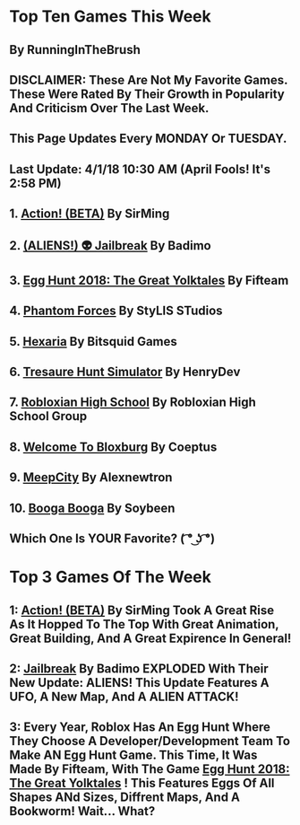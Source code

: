 # Top Ten Games This Week

## By RunningInTheBrush

## DISCLAIMER: These Are Not My Favorite Games. These Were Rated By Their Growth in Popularity And Criticism Over The Last Week.

## This Page Updates Every MONDAY Or TUESDAY.

## Last Update: 4/1/18 10:30 AM (April Fools! It's 2:58 PM)

## 1. [Action! (BETA)](https://www.roblox.com/games/1069607513/Action-BETA) By SirMing

## 2. [(ALIENS!) 👽 Jailbreak](https://www.roblox.com/games/606849621/ALIENS-Jailbreak) By Badimo

## 3. [Egg Hunt 2018: The Great Yolktales](https://www.roblox.com/games/1441335069/Egg-Hunt-2018-The-Great-Yolktales) By Fifteam

## 4. [Phantom Forces](https://www.roblox.com/games/292439477/Phantom-Forces) By StyLIS STudios

## 5. [Hexaria](https://www.roblox.com/games/913614076/Hexaria-V0-62) By Bitsquid Games

## 6. [Tresaure Hunt Simulator](https://www.roblox.com/games/1345139196/100M-Treasure-Hunt-Simulator) By HenryDev 

## 7. [Robloxian High School](https://www.roblox.com/games/447452406/ZIPLINE-Robloxian-Highschool) By Robloxian High School Group 

## 8. [Welcome To Bloxburg](https://www.roblox.com/games/185655149/Welcome-to-Bloxburg-BETA) By Coeptus

## 9. [MeepCity](https://www.roblox.com/games/370731277/MeepCity) By Alexnewtron 

## 10. [Booga Booga](https://www.roblox.com/games/1262182609/STORMS-Booga-Booga) By Soybeen 

## Which One Is YOUR Favorite? ( ͡° ͜ʖ ͡°)

# Top 3 Games Of The Week

## 1: [Action! (BETA)](https://www.roblox.com/games/1069607513/Action-BETA) By SirMing Took A Great Rise As It Hopped To The Top With Great Animation, Great Building, And A Great Expirence In General!

## 2: [Jailbreak](https://www.roblox.com/games/292439477/Phantom-Forces) By Badimo EXPLODED With Their New Update: ALIENS! This Update Features A UFO, A New Map, And A ALIEN ATTACK!

## 3: Every Year, Roblox Has An Egg Hunt Where They Choose A Developer/Development Team To Make AN Egg Hunt Game. This Time, It Was Made By Fifteam, With The Game [Egg Hunt 2018: The Great Yolktales](https://www.roblox.com/games/1441335069/Egg-Hunt-2018-The-Great-Yolktales) ! This Features Eggs Of All Shapes ANd Sizes, Diffrent Maps, And A Bookworm! Wait... What?
